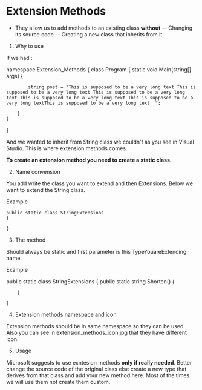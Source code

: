# Extension Methods

 - They allow us to add methods to an existing class **without** 
 -- Changing its source code 
 -- Creating a new class that inherits from it 
 
 
1. Why to use

If we had :

 namespace Extension_Methods
{
    class Program
    {
        static void Main(string[] args)
        {

            string post = "This is supposed to be a very long text This is supposed to be a very long text This is supposed to be a very long text This is supposed to be a very long text This is supposed to be a very long textThis is supposed to be a very long text  ";

        }
    }
 
}

And we wanted to inherit from String class we couldn't as you see in Visual Studio. This is where extension methods comes.

**To create an extension method you need to create a static class.**

2. Name convension

You add write the class you want to extend and then Extensions. Below we want to extend the String class.

Example

	public static class StringExtensions
    {
		
    }
	
3. The method

Should always be static and first parameter is this TypeYouareExtending name.

Example 

  public static class StringExtensions
    {
        public static string Shorten()
        {

        }

    }
	
4. Extension methods namespace and icon

Extension methods should be in same namespace so they can be used. Also you can see in extension_methods_icon.jpg 
that they have different icon.

5. Usage

Microsoft suggests to use exntesion methods **only if really needed**. Better change the source code of the original 
class else create a new type that derives from that class and add your new method here. Most of the times we will use them 
not create them custom.




  


